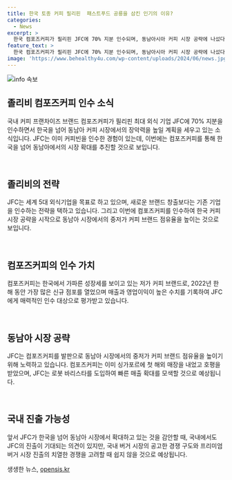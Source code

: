 ```yaml
---
title: 한국 토종 커피 필리핀  패스트푸드 공룡을 삼킨 인기의 이유?
categories:
  - News
excerpt: >
  한국 컴포즈커피가 필리핀 JFC에 70% 지분 인수되며, 동남아시아 커피 시장 공략에 나섰다. 이를 통해 JFC는 한국 및 동남아시아에서 중저가 커피 시장 장악력을 높일 계획이다. 이번 인수로 커피 프랜차이즈 경쟁이 뜨거워질 전망이며, 컴포즈커피의 빠른 성장세와 높은 이익률이 주목받고 있다. JFC는 새로운 시장 개척을 통해 세계 5대 외식 기업 중 하나로 성장하고자 한다. 또한, JFC는 동남아 커피 시장에서의 중저가 브랜드 점유율을 높이고자 하며, 이를 위해 로봇 바리스타를 도입할 가능성도 제기되고 있다.
feature_text: >
  한국 컴포즈커피가 필리핀 JFC에 70% 지분 인수되며, 동남아시아 커피 시장 공략에 나섰다. 이를 통해 JFC는 한국 및 동남아시아에서 중저가 커피 시장 장악력을 높일 계획이다. 이번 인수로 커피 프랜차이즈 경쟁이 뜨거워질 전망이며, 컴포즈커피의 빠른 성장세와 높은 이익률이 주목받고 있다. JFC는 새로운 시장 개척을 통해 세계 5대 외식 기업 중 하나로 성장하고자 한다. 또한, JFC는 동남아 커피 시장에서의 중저가 브랜드 점유율을 높이고자 하며, 이를 위해 로봇 바리스타를 도입할 가능성도 제기되고 있다.
image: 'https://www.behealthy4u.com/wp-content/uploads/2024/06/news.jpg'
---
```


<p><img src="https://www.behealthy4u.com/wp-content/uploads/2024/06/news.jpg" alt="info 속보" /></p>

<h2 data-ke-size="size26">졸리비 컴포즈커피 인수 소식</h2>

<p>국내 커피 프랜차이즈 브랜드 컴포즈커피가 필리핀 최대 외식 기업 JFC에 70% 지분을 인수하면서 한국을 넘어 동남아 커피 시장에서의 장악력을 높일 계획을 세우고 있는 소식입니다. JFC는 이미 커피빈을 인수한 경험이 있는데, 이번에는 컴포즈커피를 통해 한국을 넘어 동남아에서의 시장 확대를 추진할 것으로 보입니다.</p>

<p data-ke-size="size16">&nbsp;</p>

<h2 data-ke-size="size26">졸리비의 전략</h2>

<p>JFC는 세계 5대 외식기업을 목표로 하고 있으며, 새로운 브랜드 창출보다는 기존 기업을 인수하는 전략을 택하고 있습니다. 그리고 이번에 컴포즈커피를 인수하여 한국 커피 시장 공략을 시작으로 동남아 시장에서의 중저가 커피 브랜드 점유율을 높이는 것으로 보입니다.</p>

<p data-ke-size="size16">&nbsp;</p>

<h2 data-ke-size="size26">컴포즈커피의 인수 가치</h2>

<p>컴포즈커피는 한국에서 가파른 성장세를 보이고 있는 저가 커피 브랜드로, 2022년 한 해 동안 가장 많은 신규 점포를 열었으며 매출과 영업이익이 높은 수치를 기록하여 JFC에게 매력적인 인수 대상으로 평가받고 있습니다.</p>

<p data-ke-size="size16">&nbsp;</p>

<h2 data-ke-size="size26">동남아 시장 공략</h2>

<p>JFC는 컴포즈커피를 발판으로 동남아 시장에서의 중저가 커피 브랜드 점유율을 높이기 위해 노력하고 있습니다. 컴포즈커피는 이미 싱가포르에 첫 해외 매장을 내었고 호평을 받았으며, JFC는 로봇 바리스타를 도입하여 빠른 매출 확대를 모색할 것으로 예상됩니다.</p>

<p data-ke-size="size16">&nbsp;</p>

<h2 data-ke-size="size26">국내 진출 가능성</h2>

<p>앞서 JFC가 한국을 넘어 동남아 시장에서 확대하고 있는 것을 감안할 때, 국내에서도 JFC의 진출이 기대되는 의견이 있지만, 국내 버거 시장의 공고한 경쟁 구도와 프리미엄 버거 시장 진출의 치열한 경쟁을 고려할 때 쉽지 않을 것으로 예상됩니다.</p>
생생한 뉴스, <a href="https://opensis.kr" rel="dofollow">opensis.kr</a>


